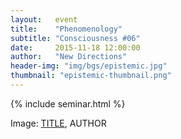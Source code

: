 ```yaml
---
layout:   event
title:    "Phenomenology"
subtitle: "Consciousness #06" 
date:     2015-11-18 12:00:00
author:   "New Directions"
header-img: "img/bgs/epistemic.jpg"
thumbnail: "epistemic-thumbnail.png"
---
```


{% include seminar.html %}

<script async class="speakerdeck-embed" data-id="44a9358637784594b0966598d5db65b7" data-ratio="1.33333333333333" src="//speakerdeck.com/assets/embed.js"></script>

<span class="caption text-muted">Image: 
<a href="..." target="_blank">TITLE</a>, 
AUTHOR</span>
